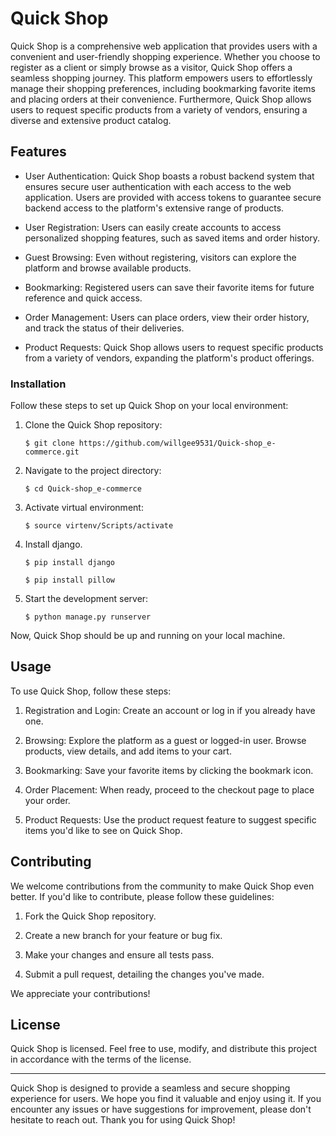 # Quick Shop

Quick Shop is a comprehensive web application that provides users with a convenient and user-friendly shopping experience. Whether you choose to register as a client or simply browse as a visitor, Quick Shop offers a seamless shopping journey. This platform empowers users to effortlessly manage their shopping preferences, including bookmarking favorite items and placing orders at their convenience. Furthermore, Quick Shop allows users to request specific products from a variety of vendors, ensuring a diverse and extensive product catalog.

## Features

- User Authentication: Quick Shop boasts a robust backend system that ensures secure user authentication with each access to the web application. Users are provided with access tokens to guarantee secure backend access to the platform's extensive range of products.

- User Registration: Users can easily create accounts to access personalized shopping features, such as saved items and order history.

- Guest Browsing: Even without registering, visitors can explore the platform and browse available products.

- Bookmarking: Registered users can save their favorite items for future reference and quick access.

- Order Management: Users can place orders, view their order history, and track the status of their deliveries.

- Product Requests: Quick Shop allows users to request specific products from a variety of vendors, expanding the platform's product offerings.


### Installation

Follow these steps to set up Quick Shop on your local environment:

1. Clone the Quick Shop repository:

   ```
   $ git clone https://github.com/willgee9531/Quick-shop_e-commerce.git
   ```

2. Navigate to the project directory:

   ```
   $ cd Quick-shop_e-commerce
   ```

3. Activate virtual environment:

   ```
   $ source virtenv/Scripts/activate
   ```

4. Install django.

    ```
   $ pip install django

   $ pip install pillow
   ```

5. Start the development server:

   ```
   $ python manage.py runserver
   ```

Now, Quick Shop should be up and running on your local machine.

## Usage

To use Quick Shop, follow these steps:

1. Registration and Login: Create an account or log in if you already have one.

2. Browsing: Explore the platform as a guest or logged-in user. Browse products, view details, and add items to your cart.

3. Bookmarking: Save your favorite items by clicking the bookmark icon.

4. Order Placement: When ready, proceed to the checkout page to place your order.

5. Product Requests: Use the product request feature to suggest specific items you'd like to see on Quick Shop.

## Contributing

We welcome contributions from the community to make Quick Shop even better. If you'd like to contribute, please follow these guidelines:

1. Fork the Quick Shop repository.

2. Create a new branch for your feature or bug fix.

3. Make your changes and ensure all tests pass.

4. Submit a pull request, detailing the changes you've made.

We appreciate your contributions!

## License

Quick Shop is licensed. Feel free to use, modify, and distribute this project in accordance with the terms of the license.

---

Quick Shop is designed to provide a seamless and secure shopping experience for users. We hope you find it valuable and enjoy using it. If you encounter any issues or have suggestions for improvement, please don't hesitate to reach out. Thank you for using Quick Shop!
